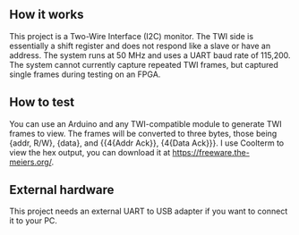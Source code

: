 <!---

This file is used to generate your project datasheet. Please fill in the information below and delete any unused
sections.

You can also include images in this folder and reference them in the markdown. Each image must be less than
512 kb in size, and the combined size of all images must be less than 1 MB.
-->

## How it works

This project is a Two-Wire Interface (I2C) monitor. The TWI side is essentially a shift register and does not respond like a slave or have an address.
The system runs at 50 MHz and uses a UART baud rate of 115,200. 
The system cannot currently capture repeated TWI frames, but captured single frames during testing on an FPGA.

## How to test

You can use an Arduino and any TWI-compatible module to generate TWI frames to view. The frames will be converted to three bytes, those being {addr, R/W}, {data}, and {{4{Addr Ack}}, {4{Data Ack}}}. I use Coolterm to view the hex output, you can download it at <https://freeware.the-meiers.org/>.

## External hardware

This project needs an external UART to USB adapter if you want to connect it to your PC.
